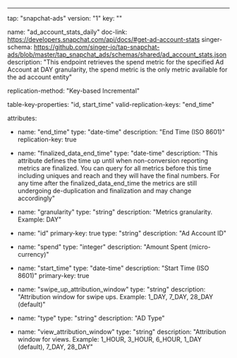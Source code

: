 ---
tap: "snapchat-ads"
version: "1"
key: ""

name: "ad_account_stats_daily"
doc-link: https://developers.snapchat.com/api/docs/#get-ad-account-stats
singer-schema: https://github.com/singer-io/tap-snapchat-ads/blob/master/tap_snapchat_ads/schemas/shared/ad_account_stats.json
description: "This endpoint retrieves the spend metric for the specified Ad Account at DAY granularity, the spend metric is the only metric available for the ad account entity"

replication-method: "Key-based Incremental"

table-key-properties: "id, start_time"
valid-replication-keys: "end_time"

attributes:
  - name: "end_time"
    type: "date-time"
    description: "End Time (ISO 8601)"
    replication-key: true

  - name: "finalized_data_end_time"
    type: "date-time"
    description: "This attribute defines the time up until when non-conversion reporting metrics are finalized. You can query for all metrics before this time including uniques and reach and they will have the final numbers. For any time after the finalized_data_end_time the metrics are still undergoing de-duplication and finalization and may change accordingly"

  - name: "granularity"
    type: "string"
    description: "Metrics granularity. Example: DAY"

  - name: "id"
    primary-key: true
    type: "string"
    description: "Ad Account ID"

  - name: "spend"
    type: "integer"
    description: "Amount Spent (micro-currency)"

  - name: "start_time"
    type: "date-time"
    description: "Start Time (ISO 8601)"
    primary-key: true

  - name: "swipe_up_attribution_window"
    type: "string"
    description: "Attribution window for swipe ups. Example: 1_DAY, 7_DAY, 28_DAY (default)"

  - name: "type"
    type: "string"
    description: "AD Type"

  - name: "view_attribution_window"
    type: "string"
    description: "Attribution window for views. Example: 1_HOUR, 3_HOUR, 6_HOUR, 1_DAY (default), 7_DAY, 28_DAY"


